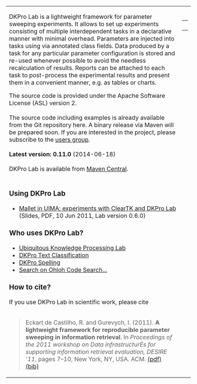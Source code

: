 <table>
<tr>
<td width='100%' valign='top'>
<p>
DKPro Lab is a lightweight framework for parameter sweeping experiments. It allows to set up experiments consisting of multiple interdependent tasks in a declarative manner with minimal overhead. Parameters are injected into tasks using via annotated class fields. Data produced by a task for any particular parameter configuration is stored and re-used whenever possible to avoid the needless recalculation of results. Reports can be attached to each task to post-process the experimental results and present them in a convenient manner, e.g. as tables or charts.</p>

The source code is provided under the Apache Software License (ASL) version 2.<br>
<br>
The source code including examples is already available from the Git repository here. A binary release via Maven will be prepared soon. If you are interested in the project, please subscribe to the <a href='http://groups.google.com/group/dkpro-lab-user'>users group</a>.<br>
<br>
<b>Latest version: 0.11.0</b> (2014-06-18)<br>
<br>
DKPro Lab is available from <a href='http://search.maven.org/#search%7Cga%7C1%7Cdkpro-lab'>Maven Central</a>.<br>
<br>
<h3>Using DKPro Lab</h3>

<ul><li><a href='http://www.werc.tu-darmstadt.de/fileadmin/user_upload/GROUP_WERC/LKE/tutorials/ML-tutorial-5a.pdf'>Mallet in UIMA: experiments with ClearTK and DKPro Lab</a> (Slides, PDF, 10 Jun 2011, Lab version 0.6.0)</li></ul>

<h3>Who uses DKPro Lab?</h3>

<ul><li><a href='http://www.ukp.tu-darmstadt.de'>Ubiquitous Knowledge Processing Lab</a>
</li><li><a href='http://code.google.com/p/dkpro-tc/'>DKPro Text Classification</a>
</li><li><a href='http://code.google.com/p/dkpro-spelling-asl/'>DKPro Spelling</a>
</li><li><a href='http://code.ohloh.net/search?s=%22de.tudarmstadt.ukp.dkpro.lab%22&browser=Default&mp=1&ml=1&me=1&md=1&filterChecked=true'>Search on Ohloh Code Search...</a></li></ul>

<h3>How to cite?</h3>

If you use DKPro Lab in scientific work, please cite<br>
<br>
<blockquote>Eckart de Castilho, R. and Gurevych, I. (2011). <b>A lightweight framework for reproducible parameter sweeping in information retrieval</b>. In <i>Proceedings of the 2011 workshop on Data infrastructurEs for supporting information retrieval evaluation, DESIRE ’11</i>, pages 7–10, New York, NY, USA. ACM. <a href='http://www.ukp.tu-darmstadt.de/fileadmin/user_upload/Group_UKP/publikationen/2011/CIKM-DESIRE-2011-rec-ig-submitted.pdf'>(pdf)</a> <a href='http://www.ukp.tu-darmstadt.de/publications/details/?no_cache=1&tx_bibtex_pi1%5Bpub_id%5D=TUD-CS-2011-0215&type=99&tx_bibtex_pi1%5Bbibtex%5D=yes'>(bib)</a></blockquote>

</td>
<td valign='top'>
<wiki:gadget url="http://www.ohloh.net/p/587033/widgets/project_factoids_stats.xml" width="400" height="270" border="1"/><br />
<table>
<tr>
<td valign='middle'><wiki:gadget url="http://www.ohloh.net/p/587033/widgets/project_users_logo.xml" height="43" border="0"/><br>
</td>
</tr>
</table>
</td>
</tr>
</table>